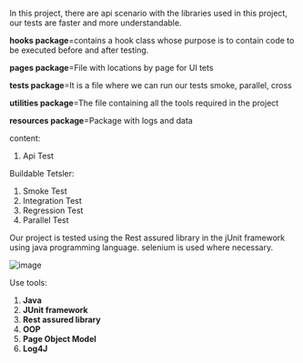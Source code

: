 
In this project, there are api scenario with the libraries used in this project, our tests are faster and more understandable.

**hooks package**=contains a hook class whose purpose is to contain code to be executed before and after testing.

**pages package**=File with locations by page for UI tets

**tests package**=It is a file where we can run our tests smoke, parallel, cross

**utilities package**=The file containing all the tools required in the project 

**resources package**=Package with logs and data

content:
1. Api Test

Buildable Tetsler:
1. Smoke Test
2. Integration Test
3. Regression Test
4. Parallel Test

Our project is tested using the Rest assured library in the jUnit framework using java programming language. selenium is used where necessary.

![image](https://github.com/user-attachments/assets/9c526b81-c0f8-42f0-a2ce-8dd84d7efc3e)

Use tools:
1. **Java**
2. **JUnit framework**
3. **Rest assured library**
4. **OOP**
5. **Page Object Model**
6. **Log4J**
   
